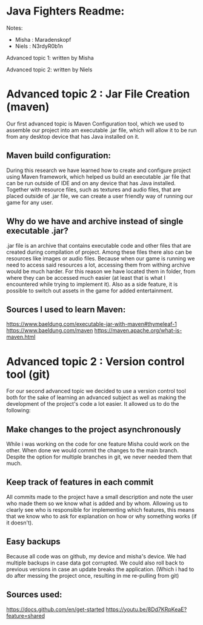# Java Fighters Readme:
Notes:
- Misha : Maradenskopf
- Niels : N3rdyR0b1n

Advanced topic 1: written by Misha

Advanced topic 2: written by Niels
# Advanced topic 2 : Jar File Creation (maven)
Our first advanced topic is Maven Configuration tool, which we used to assemble our project into am executable .jar file, which will allow it to be run from any desktop device that has Java installed on it.

## Maven build configuration:
During this research we have learned how to create and configure project using Maven framework, which helped us build an executable .jar file that can be run outside of IDE and on any device that has Java installed. Together with resource files, such as textures and audio files, that are placed outside of .jar file, we can create a user friendly way of running our game for any user.

## Why do we have and archive instead of single executable .jar?
.jar file is an archive that contains executable code and other files that are created during compilation of project. Among these files there also can be resources like images or audio files. Because when our game is running we need to access said resources a lot, accessing them from withing archive would be much harder. For this reason we have located them in folder, from where they can be accessed much easier (at least that is what I encountered while trying to implement it).
Also as a side feature, it is possible to switch out assets in the game for added entertainment.

## Sources I used to learn Maven:
https://www.baeldung.com/executable-jar-with-maven#thymeleaf-1
https://www.baeldung.com/maven
https://maven.apache.org/what-is-maven.html


# Advanced topic 2 : Version control tool (git)
For our second advanced topic we decided to use a version control tool both for the sake of learning an advanced subject as well as making the development of the project's code a lot easier. It allowed us to do the following:

## Make changes to the project asynchronously
While i was working on the code for one feature Misha could work on the other. When done we would commit the changes to the main branch. Despite the option for multiple branches in git, we never needed them that much.

## Keep track of features in each commit
All commits made to the project have a small description and note the user who made them so we know what is added and by whom. Allowing us to clearly see who is responsible for implementing which features, this means that we know who to ask for explanation on how or why something works (if it doesn't).

## Easy backups
Because all code was on github, my device and misha's device. We had multiple backups in case data got corrupted. We could also roll back to previous versions in case an update breaks the application. (Which i had to do after messing the project once, resulting in me re-pulling from git)

## Sources used:
https://docs.github.com/en/get-started
https://youtu.be/8Dd7KRpKeaE?feature=shared

